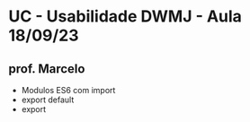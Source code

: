 # UC - Usabilidade DWMJ - Aula 18/09/23

## prof. Marcelo

* Modulos ES6 com import
* export default 
* export
